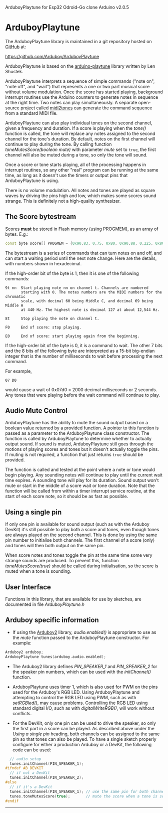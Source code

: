 ArduboyPlaytune for Esp32 Odroid-Go clone
Arduino v2.0.5

# ArduboyPlaytune

The ArduboyPlaytune library is maintained in a git repository hosted on [GitHub](https://github.com/) at:

https://github.com/Arduboy/ArduboyPlaytune

ArduboyPlaytune is based on the [arduino-playtune](https://github.com/LenShustek/arduino-playtune) library written by Len Shustek.

ArduboyPlaytune interprets a sequence of simple commands ("note on", "note off", and "wait") that represents a one or two part musical score without volume modulation. Once the score has started playing, background interrupt routines use the Arduino counters to generate notes in sequence at the right time. Two notes can play simultaneously. A separate open-source project called [midi2tones](https://github.com/MLXXXp/midi2tones) can generate the command sequence from a standard MIDI file.

ArduboyPlaytune can also play individual tones on the second channel, given a frequency and duration. If a score is playing when the *tone()* function is called, the tone will replace any notes assigned to the second channel for the tone's duration. By default, notes on the first channel will continue to play during the tone. By calling function
*toneMutesScore(boolean mute)* with parameter *mute* set to `true`,
the first channel will also be muted during a tone, so only the tone will sound.

Once a score or tone starts playing, all of the processing happens in interrupt routines, so any other "real" program can be running at the same time, as long as it doesn't use the timers or output pins that ArduboyPlaytune is using.

There is no volume modulation. All notes and tones are played as square waves by driving the pins high and low, which makes some scores sound strange. This is definitely not a high-quality synthesizer.

## The Score bytestream

Scores **must** be stored in Flash memory (using PROGMEM), as an array of bytes. E.g.:

```cpp
const byte score[] PROGMEM = {0x90,83, 0,75, 0x80, 0x90,88, 0,225, 0x80, 0xf0};
```

The bytestream is a series of commands that can turn notes on and off, and can start a waiting period until the next note change. Here are the details, with numbers shown in hexadecimal.

If the high-order bit of the byte is 1, then it is one of the following commands:

    9t nn  Start playing note nn on channel t. Channels are numbered
           starting with 0. The notes numbers are the MIDI numbers for the chromatic
           scale, with decimal 60 being Middle C, and decimal 69 being Middle A
           at 440 Hz. The highest note is decimal 127 at about 12,544 Hz.

    8t     Stop playing the note on channel t.

    F0     End of score: stop playing.

    E0     End of score: start playing again from the beginning.

If the high-order bit of the byte is 0, it is a command to wait. The other 7 bits and the 8 bits of the following byte are interpreted as a 15-bit big-endian integer that is the number of milliseconds to wait before processing the next command.

For example,

    07 D0

would cause a wait of 0x07d0 = 2000 decimal milliseconds or 2 seconds. Any tones that were playing before the wait command will continue to play.

## Audio Mute Control

ArduboyPlaytune has the ability to mute the sound output based on a boolean value returned by a provided function. A pointer to this function is passed as a parameter to the ArduboyPlaytune class constructor. The function is called by ArduboyPlaytune to determine whether to actually output sound. If sound is muted, ArduboyPlaytune still goes through the motions of playing scores and tones but it doesn't actually toggle the pins. If muting is not required, a function that just returns `true` should be provided.

The function is called and tested at the point where a note or tone would begin playing. Any sounding notes will continue to play until the current wait time expires. A sounding tone will play for its duration. Sound output won't mute or start in the middle of a score wait or tone duration. Note that the function will be called from within a timer interrupt service routine, at the start of each score note, so it should be as fast as possible.

## Using a single pin

If only one pin is available for sound output (such as with the Arduboy DevKit) it's still possible to play both a score and tones, even though tones are always played on the second channel. This is done by using the same pin number to initialise both channels. The first channel of a score (only) and tones will then both output on the same pin.

When score notes and tones toggle the pin at the same time some very strange sounds are produced. To prevent this, function *toneMutesScore(true)* should be called during initialisation, so the score is muted when a tone is sounding.

## User Interface

Functions in this library, that are available for use by sketches, are documented in file *ArduboyPlaytune.h*

## Arduboy specific information

- If using the [Arduboy2](https://github.com/MLXXXp/Arduboy2) library, *audio.enabled()* is appropriate to use as the *mute* function passed to the ArduboyPlaytune constructor. For example:

```cpp
Arduboy2 arduboy;
ArduboyPlaytune tunes(arduboy.audio.enabled);
```

- The Arduboy2 library defines *PIN_SPEAKER_1* and *PIN_SPEAKER_2* for the speaker pin numbers, which can be used with the *initChannel()* function.

- ArduboyPlaytune uses timer 1, which is also used for PWM on the pins used for the Arduboy's RGB LED. Using ArduboyPlaytune and attempting to control the RGB LED using PWM, such as with *setRGBled()*, may cause problems. Controlling the RGB LED using standard digital I/O, such as with *digitalWriteRGB()*, will work without conflicts.

- For the DevKit, only one pin can be used to drive the speaker, so only the first part in a score can be played. As described above under the _Using a single pin_ heading, both channels can be assigned to the same pin so that tones can also be played. To have a single sketch properly configure for either a production Arduboy or a DevKit, the following code can be used:

```cpp
  // audio setup
  tunes.initChannel(PIN_SPEAKER_1);
#ifndef AB_DEVKIT
  // if not a DevKit
  tunes.initChannel(PIN_SPEAKER_2);
#else
  // if it's a DevKit
  tunes.initChannel(PIN_SPEAKER_1); // use the same pin for both channels
  tunes.toneMutesScore(true);       // mute the score when a tone is sounding
#endif
```

----------

